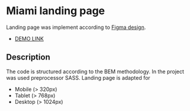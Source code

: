 # Miami landing page
Landing page was implement according to [Figma design](https://www.figma.com/file/nHz8bflIwJaWP3P99vKTH5/miami_home_new?node-id=16033%3A3).
- [DEMO LINK](https://yatochkaaa.github.io/layout_miami/)

## Description

The code is structured according to the BEM methodology.
In the project was used preprocessor SASS.
Landing page is adapted for
- Mobile (> 320px)
- Tablet (> 768px)
- Desktop (> 1024px)